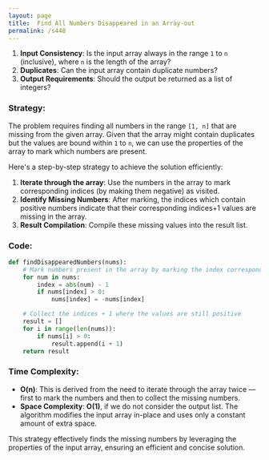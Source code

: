 ```yaml
---
layout: page
title:  Find All Numbers Disappeared in an Array-out
permalink: /s448
---
```

1. **Input Consistency**: Is the input array always in the range `1` to `n` (inclusive), where `n` is the length of the array?
2. **Duplicates**: Can the input array contain duplicate numbers?
3. **Output Requirements**: Should the output be returned as a list of integers?

### Strategy:
The problem requires finding all numbers in the range `[1, n]` that are missing from the given array. Given that the array might contain duplicates but the values are bound within `1` to `n`, we can use the properties of the array to mark which numbers are present.

Here's a step-by-step strategy to achieve the solution efficiently:
1. **Iterate through the array**: Use the numbers in the array to mark corresponding indices (by making them negative) as visited.
2. **Identify Missing Numbers**: After marking, the indices which contain positive numbers indicate that their corresponding indices+1 values are missing in the array.
3. **Result Compilation**: Compile these missing values into the result list.

### Code:
```python
def findDisappearedNumbers(nums):
    # Mark numbers present in the array by marking the index corresponding to those numbers as negative
    for num in nums:
        index = abs(num) - 1
        if nums[index] > 0:
            nums[index] = -nums[index]

    # Collect the indices + 1 where the values are still positive
    result = []
    for i in range(len(nums)):
        if nums[i] > 0:
            result.append(i + 1)
    return result
```

### Time Complexity:
- **O(n)**: This is derived from the need to iterate through the array twice — first to mark the numbers and then to collect the missing numbers.
- **Space Complexity**: **O(1)**, if we do not consider the output list. The algorithm modifies the input array in-place and uses only a constant amount of extra space.

This strategy effectively finds the missing numbers by leveraging the properties of the input array, ensuring an efficient and concise solution.